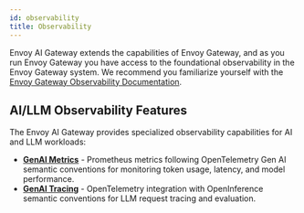 ```yaml
---
id: observability
title: Observability
---
```

Envoy AI Gateway extends the capabilities of Envoy Gateway, and as you run Envoy Gateway you have access to the foundational observability in the Envoy Gateway system.
We recommend you familiarize yourself with the [Envoy Gateway Observability Documentation](https://gateway.envoyproxy.io/docs/tasks/observability/).

## AI/LLM Observability Features

The Envoy AI Gateway provides specialized observability capabilities for AI and LLM workloads:

- **[GenAI Metrics](./metrics.md)** - Prometheus metrics following OpenTelemetry Gen AI semantic conventions for monitoring token usage, latency, and model performance.
- **[GenAI Tracing](./tracing.md)** - OpenTelemetry integration with OpenInference semantic conventions for LLM request tracing and evaluation.
